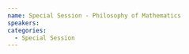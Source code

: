 ```yaml
---
name: Special Session - Philosophy of Mathematics
speakers:
categories:
  - Special Session
---
```

